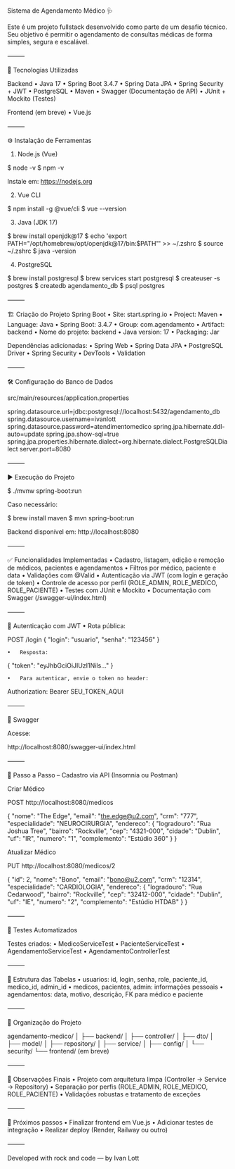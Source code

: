 Sistema de Agendamento Médico 🩺

Este é um projeto fullstack desenvolvido como parte de um desafio técnico. Seu objetivo é permitir o agendamento de consultas médicas de forma simples, segura e escalável.

⸻

🧰 Tecnologias Utilizadas

Backend
	•	Java 17
	•	Spring Boot 3.4.7
	•	Spring Data JPA
	•	Spring Security + JWT
	•	PostgreSQL
	•	Maven
	•	Swagger (Documentação de API)
	•	JUnit + Mockito (Testes)

Frontend (em breve)
	•	Vue.js

⸻

⚙️ Instalação de Ferramentas

1. Node.js (Vue)

$ node -v
$ npm -v

Instale em: https://nodejs.org

2. Vue CLI

$ npm install -g @vue/cli
$ vue --version

3. Java (JDK 17)

$ brew install openjdk@17
$ echo 'export PATH="/opt/homebrew/opt/openjdk@17/bin:$PATH"' >> ~/.zshrc
$ source ~/.zshrc
$ java -version

4. PostgreSQL

$ brew install postgresql
$ brew services start postgresql
$ createuser -s postgres
$ createdb agendamento_db
$ psql postgres


⸻

🏗️ Criação do Projeto Spring Boot
	•	Site: start.spring.io
	•	Project: Maven
	•	Language: Java
	•	Spring Boot: 3.4.7
	•	Group: com.agendamento
	•	Artifact: backend
	•	Nome do projeto: backend
	•	Java version: 17
	•	Packaging: Jar

Dependências adicionadas:
	•	Spring Web
	•	Spring Data JPA
	•	PostgreSQL Driver
	•	Spring Security
	•	DevTools
	•	Validation

⸻

🛠️ Configuração do Banco de Dados

src/main/resources/application.properties

spring.datasource.url=jdbc:postgresql://localhost:5432/agendamento_db
spring.datasource.username=ivanlott
spring.datasource.password=atendimentomedico
spring.jpa.hibernate.ddl-auto=update
spring.jpa.show-sql=true
spring.jpa.properties.hibernate.dialect=org.hibernate.dialect.PostgreSQLDialect
server.port=8080


⸻

▶️ Execução do Projeto

$ ./mvnw spring-boot:run

Caso necessário:

$ brew install maven
$ mvn spring-boot:run

Backend disponível em: http://localhost:8080

⸻

✅ Funcionalidades Implementadas
	•	Cadastro, listagem, edição e remoção de médicos, pacientes e agendamentos
	•	Filtros por médico, paciente e data
	•	Validações com @Valid
	•	Autenticação via JWT (com login e geração de token)
	•	Controle de acesso por perfil (ROLE_ADMIN, ROLE_MEDICO, ROLE_PACIENTE)
	•	Testes com JUnit e Mockito
	•	Documentação com Swagger (/swagger-ui/index.html)

⸻

🔐 Autenticação com JWT
	•	Rota pública:

POST /login
{
  "login": "usuario",
  "senha": "123456"
}

	•	Resposta:

{
  "token": "eyJhbGciOiJIUzI1NiIs..."
}

	•	Para autenticar, envie o token no header:

Authorization: Bearer SEU_TOKEN_AQUI


⸻

📄 Swagger

Acesse:

http://localhost:8080/swagger-ui/index.html


⸻

🔁 Passo a Passo – Cadastro via API (Insomnia ou Postman)

Criar Médico

POST http://localhost:8080/medicos

{
  "nome": "The Edge",
  "email": "the.edge@u2.com",
  "crm": "777",
  "especialidade": "NEUROCIRURGIA",
  "endereco": {
    "logradouro": "Rua Joshua Tree",
    "bairro": "Rockville",
    "cep": "4321-000",
    "cidade": "Dublin",
    "uf": "IR",
    "numero": "1",
    "complemento": "Estúdio 360"
  }
}

Atualizar Médico

PUT http://localhost:8080/medicos/2

{
  "id": 2,
  "nome": "Bono",
  "email": "bono@u2.com",
  "crm": "12314",
  "especialidade": "CARDIOLOGIA",
  "endereco": {
    "logradouro": "Rua Cedarwood",
    "bairro": "Rockville",
    "cep": "32412-000",
    "cidade": "Dublin",
    "uf": "IE",
    "numero": "2",
    "complemento": "Estúdio HTDAB"
  }
}


⸻

🧪 Testes Automatizados

Testes criados:
	•	MedicoServiceTest
	•	PacienteServiceTest
	•	AgendamentoServiceTest
	•	AgendamentoControllerTest

⸻

🧾 Estrutura das Tabelas
	•	usuarios: id, login, senha, role, paciente_id, medico_id, admin_id
	•	medicos, pacientes, admin: informações pessoais
	•	agendamentos: data, motivo, descrição, FK para médico e paciente

⸻

🧭 Organização do Projeto

agendamento-medico/
│
├── backend/
│   ├── controller/
│   ├── dto/
│   ├── model/
│   ├── repository/
│   ├── service/
│   ├── config/
│   └── security/
└── frontend/ (em breve)


⸻

📌 Observações Finais
	•	Projeto com arquitetura limpa (Controller → Service → Repository)
	•	Separação por perfis (ROLE_ADMIN, ROLE_MEDICO, ROLE_PACIENTE)
	•	Validações robustas e tratamento de exceções

⸻

🎯 Próximos passos
	•	Finalizar frontend em Vue.js
	•	Adicionar testes de integração
	•	Realizar deploy (Render, Railway ou outro)

⸻

Developed with rock and code — by Ivan Lott